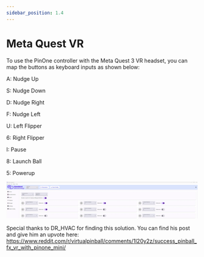 ```yaml
---
sidebar_position: 1.4
---
```


# Meta Quest VR

To use the PinOne controller with the Meta Quest 3 VR headset, you can map the buttons as keyboard inputs as shown below:

A: Nudge Up

S: Nudge Down

D: Nudge Right

F: Nudge Left

U: Left Flipper

6: Right Flipper

I: Pause

8: Launch Ball

5: Powerup

![image](./img/metaquest.png)

Special thanks to DR_HVAC for finding this solution. You can find his post and give him an upvote here: https://www.reddit.com/r/virtualpinball/comments/1l20y2z/success_pinball_fx_vr_with_pinone_mini/